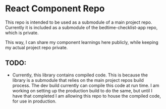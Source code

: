 # React Component Repo
This repo is intended to be used as a submodule of a main project repo. Currently it is included as a submodule of the bedtime-checklist-app repo, which is private.

This way, I can share my component learnings here publicly, while keeping my actual project repo private.

## TODO:
- Currently, this library contains compiled code. This is because the library is a submodule that relies on the main project repos build process. The dev build currently can compile this code at run time. I am working on setting up the production build to do the same, but until I have that completed I am allowing this repo to house the compiled code, for use in production.

